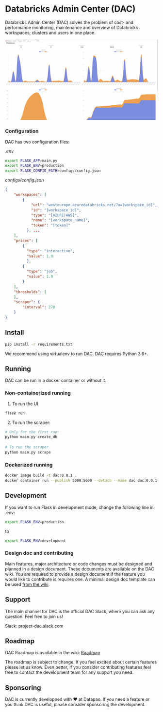 # Databricks Admin Center (DAC)
Databricks Admin Center (DAC) solves the problem of cost- and performance monitoring, maintenance and overview of Databricks workspaces, clusters and users in one place.

![](img/screencast.gif)


### Configuration
DAC has two configuration files:

_.env_
```bash
export FLASK_APP=main.py
export FLASK_ENV=production
export FLASK_CONFIG_PATH=configs/config.json
```
_configs/config.json_
```json
{
    "workspaces": [
        {
            "url": "westeurope.azuredatabricks.net/?o=[workspace_id]",
            "id": "[workspace_id]",
            "type": "[AZURE|AWS]",
            "name": "[workspace_name]",
            "token": "[token]"
          }, ...
    ],
    "prices": [
        {
          "type": "interactive",
          "value": 1.0
          },
        {
          "type": "job",
          "value": 1.0
        }
    ],
    "thresholds": [
    ],
    "scraper": {
        "interval": 270
    }
}
```

## Install

```bash
pip install -r requirements.txt
```

We recommend using virtualenv to run DAC. DAC requires Python 3.6+. 

## Running
DAC can be run in a docker container or without it. 
### Non-containerized running
1. To run the UI

```bash
flask run
```

2. To run the scraper:

```bash
# Only for the first run:
python main.py create_db

# To run the scraper
python main.py scrape
```

### Dockerized running

```bash
docker image build -t dac:0.0.1 .
docker container run --publish 5000:5000 --detach --name dac dac:0.0.1
```

## Development

If you want to run Flask in development mode, change the following line in .env:

```bash
export FLASK_ENV=production
```

to

```bash
export FLASK_ENV=development
```

### Design doc and contributing

Main features, major architecture or code changes must be designed and planned in a design document. These documents are available on the DAC wiki. You are required to provide a design document if the feature you would like to contribute is requires one. A minimal design doc template can be used [from the wiki](https://github.com/datapao/dac/wiki/Design-doc-template). 

## Support

The main channel for DAC is the official DAC Slack, where you can ask any question. Feel free to join us!

Slack: project-dac.slack.com

## Roadmap

DAC Roadmap is available in the wiki: [Roadmap](https://github.com/datapao/dac/wiki/Roadmap)

The roadmap is subject to change. If you feel excited about certain features please let us know. Even better, if you consider contributing features feel free to contact the development team for any support you need.

## Sponsoring

DAC is currently developped with ❤️ at Datapao. If you need a feature or you think DAC is useful, please consider sponsoring the development. 
